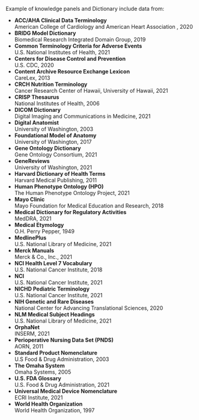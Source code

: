 
 Example of knowledge panels and Dictionary include data from:

- **ACC/AHA Clinical Data Terminology**  
    American College of Cardiology and American Heart Association , 2020
- **BRIDG Model Dictionary**  
    Biomedical Research Integrated Domain Group, 2019
- **Common Terminology Criteria for Adverse Events**  
    U.S. National Institutes of Health, 2021
- **Centers for Disease Control and Prevention**  
    U.S. CDC, 2020
- **Content Archive Resource Exchange Lexicon**  
    CareLex, 2013
- **CRCH Nutrition Terminology**  
    Cancer Research Center of Hawaii, University of Hawaii, 2021
- **CRISP Thesaurus**  
    National Institutes of Health, 2006
- **DICOM Dictionary**  
    Digital Imaging and Communications in Medicine, 2021
- **Digital Anatomist**  
    University of Washington, 2003
- **Foundational Model of Anatomy**  
    University of Washington, 2017
- **Gene Ontology Dictionary**  
    Gene Ontology Consortium, 2021
- **GeneReviews**  
    University of Washington, 2021
- **Harvard Dictionary of Health Terms**  
    Harvard Medical Publishing, 2011
- **Human Phenotype Ontology (HPO)**  
    The Human Phenotype Ontology Project, 2021
- **Mayo Clinic**  
    Mayo Foundation for Medical Education and Research, 2018
- **Medical Dictionary for Regulatory Activities**  
    MedDRA, 2021
- **Medical Etymology**  
    O.H. Perry Pepper, 1949
- **MedlinePlus**  
    U.S. National Library of Medicine, 2021
- **Merck Manuals**  
    Merck & Co., Inc., 2021
- **NCI Health Level 7 Vocabulary**  
    U.S. National Cancer Institute, 2018
- **NCI**  
    U.S. National Cancer Institute, 2021
- **NICHD Pediatric Terminology**  
    U.S. National Cancer Institute, 2021
- **NIH Genetic and Rare Diseases**  
    National Center for Advancing Translational Sciences, 2020
- **NLM Medical Subject Headings**  
    U.S. National Library of Medicine, 2021
- **OrphaNet**  
    INSERM, 2021
- **Perioperative Nursing Data Set (PNDS)**  
    AORN, 2011
- **Standard Product Nomenclature**  
    U.S Food & Drug Administration, 2003
- **The Omaha System**  
    Omaha Systems, 2005
- **U.S. FDA Glossary**  
    U.S. Food & Drug Administration, 2021
- **Universal Medical Device Nomenclature**  
    ECRI Institute, 2021
- **World Health Organization**  
    World Health Organization, 1997